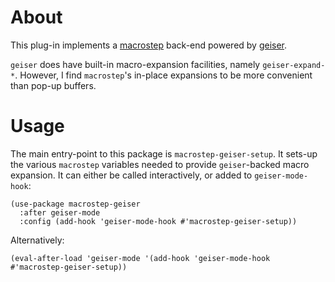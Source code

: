 # About

This plug-in implements a [macrostep](https://github.com/joddie/macrostep)
back-end powered by [geiser](https://www.nongnu.org/geiser/).

`geiser` does have built-in macro-expansion facilities, namely
`geiser-expand-*`. However, I find `macrostep`'s in-place expansions to be more
convenient than pop-up buffers.

# Usage

The main entry-point to this package is `macrostep-geiser-setup`. It sets-up the
various `macrostep` variables needed to provide `geiser`-backed macro expansion.
It can either be called interactively, or added to `geiser-mode-hook`:

```emacs-lisp
(use-package macrostep-geiser
  :after geiser-mode
  :config (add-hook 'geiser-mode-hook #'macrostep-geiser-setup))
```

Alternatively:

```emacs-lisp
(eval-after-load 'geiser-mode '(add-hook 'geiser-mode-hook #'macrostep-geiser-setup))
```
